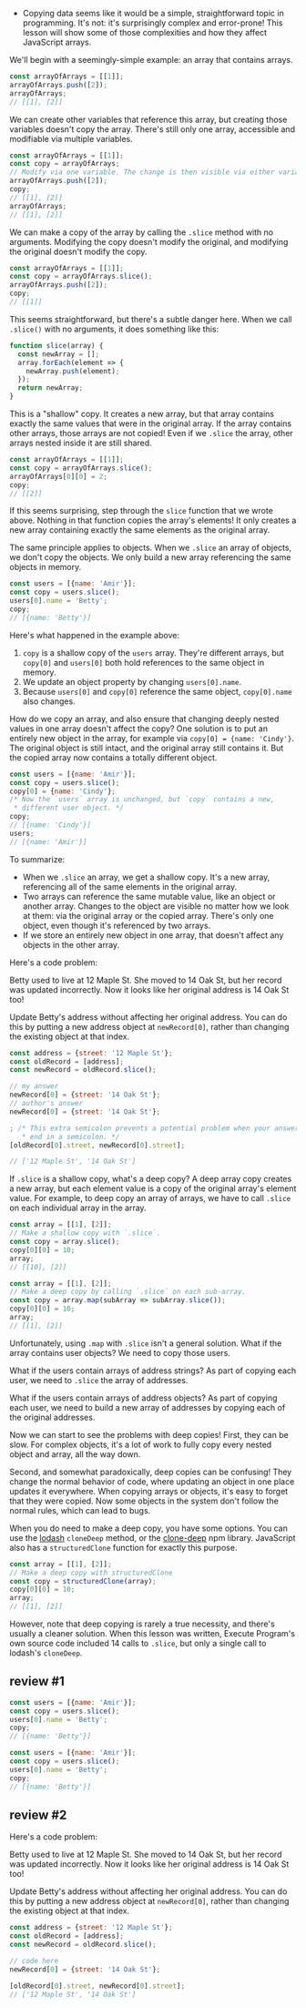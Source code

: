 
- Copying data seems like it would be a simple, straightforward topic in programming. It's not: it's surprisingly complex and error-prone! This lesson will show some of those complexities and how they affect JavaScript arrays.

We'll begin with a seemingly-simple example: an array that contains arrays.

```js
const arrayOfArrays = [[1]];
arrayOfArrays.push([2]);
arrayOfArrays;
// [[1], [2]]
```

We can create other variables that reference this array, but creating those variables doesn't copy the array. There's still only one array, accessible and modifiable via multiple variables.

```js
const arrayOfArrays = [[1]];
const copy = arrayOfArrays;
// Modify via one variable. The change is then visible via either variable.
arrayOfArrays.push([2]);
copy;
// [[1], [2]]
arrayOfArrays;
// [[1], [2]]
```

We can make a copy of the array by calling the `.slice` method with no arguments. Modifying the copy doesn't modify the original, and modifying the original doesn't modify the copy.

```js
const arrayOfArrays = [[1]];
const copy = arrayOfArrays.slice();
arrayOfArrays.push([2]);
copy;
// [[1]]
```

This seems straightforward, but there's a subtle danger here. When we call `.slice()` with no arguments, it does something like this:

```js
function slice(array) {
  const newArray = [];
  array.forEach(element => {
    newArray.push(element);
  });
  return newArray;
}
```

This is a "shallow" copy. It creates a new array, but that array contains exactly the same values that were in the original array. If the array contains other arrays, those arrays are not copied! Even if we `.slice` the array, other arrays nested inside it are still shared.

```js
const arrayOfArrays = [[1]];
const copy = arrayOfArrays.slice();
arrayOfArrays[0][0] = 2;
copy;
// [[2]]
```

If this seems surprising, step through the `slice` function that we wrote above. Nothing in that function copies the array's elements! It only creates a new array containing exactly the same elements as the original array.

The same principle applies to objects. When we `.slice` an array of objects, we don't copy the objects. We only build a new array referencing the same objects in memory.

```js
const users = [{name: 'Amir'}];
const copy = users.slice();
users[0].name = 'Betty';
copy;
// [{name: 'Betty'}]
```

Here's what happened in the example above:

1. `copy` is a shallow copy of the `users` array. They're different arrays, but `copy[0]` and `users[0]` both hold references to the same object in memory.
2. We update an object property by changing `users[0].name`.
3. Because `users[0]` and `copy[0]` reference the same object, `copy[0].name` also changes.

How do we copy an array, and also ensure that changing deeply nested values in one array doesn't affect the copy? One solution is to put an entirely new object in the array, for example via `copy[0] = {name: 'Cindy'}`. The original object is still intact, and the original array still contains it. But the copied array now contains a totally different object.

```js
const users = [{name: 'Amir'}];
const copy = users.slice();
copy[0] = {name: 'Cindy'};
/* Now the `users` array is unchanged, but `copy` contains a new,
 * different user object. */
copy;
// [{name: 'Cindy'}]
users;
// [{name: 'Amir'}]
```

To summarize:

- When we `.slice` an array, we get a shallow copy. It's a new array, referencing all of the same elements in the original array.
- Two arrays can reference the same mutable value, like an object or another array. Changes to the object are visible no matter how we look at them: via the original array or the copied array. There's only one object, even though it's referenced by two arrays.
- If we store an entirely new object in one array, that doesn't affect any objects in the other array.

Here's a code problem:

Betty used to live at 12 Maple St. She moved to 14 Oak St, but her record was updated incorrectly. Now it looks like her original address is 14 Oak St too!

Update Betty's address without affecting her original address. You can do this by putting a new address object at `newRecord[0]`, rather than changing the existing object at that index.

```js
const address = {street: '12 Maple St'};
const oldRecord = [address];
const newRecord = oldRecord.slice();

// my answer
newRecord[0] = {street: '14 Oak St'};
// author's answer
newRecord[0] = {street: '14 Oak St'};

; /* This extra semicolon prevents a potential problem when your answer doesn't
   * end in a semicolon. */
[oldRecord[0].street, newRecord[0].street];

// ['12 Maple St', '14 Oak St']
```

If `.slice` is a shallow copy, what's a deep copy? A deep array copy creates a new array, but each element value is a copy of the original array's element value. For example, to deep copy an array of arrays, we have to call `.slice` on each individual array in the array.

```js
const array = [[1], [2]];
// Make a shallow copy with `.slice`.
const copy = array.slice();
copy[0][0] = 10;
array;
// [[10], [2]]
```

```js
const array = [[1], [2]];
// Make a deep copy by calling `.slice` on each sub-array.
const copy = array.map(subArray => subArray.slice());
copy[0][0] = 10;
array;
// [[1], [2]]
```

Unfortunately, using `.map` with `.slice` isn't a general solution. What if the array contains user objects? We need to copy those users.

What if the users contain arrays of address strings? As part of copying each user, we need to `.slice` the array of addresses.

What if the users contain arrays of address objects? As part of copying each user, we need to build a new array of addresses by copying each of the original addresses.

Now we can start to see the problems with deep copies! First, they can be slow. For complex objects, it's a lot of work to fully copy every nested object and array, all the way down.

Second, and somewhat paradoxically, deep copies can be confusing! They change the normal behavior of code, where updating an object in one place updates it everywhere. When copying arrays or objects, it's easy to forget that they were copied. Now some objects in the system don't follow the normal rules, which can lead to bugs.

When you do need to make a deep copy, you have some options. You can use the [lodash](https://lodash.com/docs#cloneDeep) `cloneDeep` method, or the [clone-deep](https://www.npmjs.com/package/clone-deep) npm library. JavaScript also has a `structuredClone` function for exactly this purpose.

```js
const array = [[1], [2]];
// Make a deep copy with structuredClone
const copy = structuredClone(array);
copy[0][0] = 10;
array;
// [[1], [2]]
```

However, note that deep copying is rarely a true necessity, and there's usually a cleaner solution. When this lesson was written, Execute Program's own source code included 14 calls to `.slice`, but only a single call to lodash's `cloneDeep`.

## review #1

```js
const users = [{name: 'Amir'}];
const copy = users.slice();
users[0].name = 'Betty';
copy;
// [{name: 'Betty'}]
```

```js
const users = [{name: 'Amir'}];
const copy = users.slice();
users[0].name = 'Betty';
copy;
// [{name: 'Betty'}]
```

## review #2

Here's a code problem:

Betty used to live at 12 Maple St. She moved to 14 Oak St, but her record was updated incorrectly. Now it looks like her original address is 14 Oak St too!

Update Betty's address without affecting her original address. You can do this by putting a new address object at `newRecord[0]`, rather than changing the existing object at that index.

```js
const address = {street: '12 Maple St'};
const oldRecord = [address];
const newRecord = oldRecord.slice();

// code here
newRecord[0] = {street: '14 Oak St'};

[oldRecord[0].street, newRecord[0].street];
// ['12 Maple St', '14 Oak St']
```